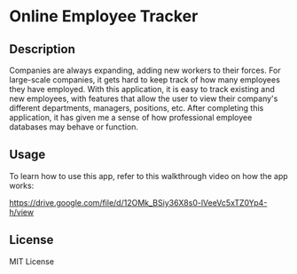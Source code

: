 # Online Employee Tracker

## Description

Companies are always expanding, adding new workers to their forces. For large-scale companies, it gets hard to keep track of how many employees they have employed. With this application, it is easy to track existing and new employees, with features that allow the user to view their company's different departments, managers, positions, etc. After completing this application, it has given me a sense of how professional employee databases may behave or function.

## Usage

To learn how to use this app, refer to this walkthrough video on how the app works:

https://drive.google.com/file/d/12OMk_BSiy36X8s0-lVeeVc5xTZ0Yp4-h/view

## License

MIT License
